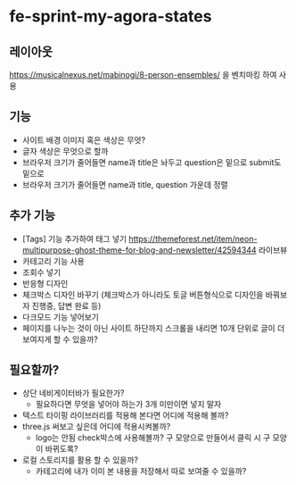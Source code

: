 # fe-sprint-my-agora-states

## 레이아웃

https://musicalnexus.net/mabinogi/8-person-ensembles/ 을 벤치마킹 하여 사용

## 기능

- 사이트 배경 이미지 혹은 색상은 무엇?
- 글자 색상은 무엇으로 할까
- 브라우저 크기가 줄어들면 name과 title은 놔두고 question은 밑으로 submit도 밑으로
- 브라우저 크기가 줄어들면 name과 title, question 가운데 정렬

## 추가 기능

- [Tags] 기능 추가하여 태그 넣기 https://themeforest.net/item/neon-multipurpose-ghost-theme-for-blog-and-newsletter/42594344 라이브뷰
- 카테고리 기능 사용
- 조회수 넣기
- 반응형 디자인
- 체크박스 디자인 바꾸기 (체크박스가 아니라도 토글 버튼형식으로 디자인을 바꿔보자 진행중, 답변 완료 등)
- 다크모드 기능 넣어보기
- 페이지를 나누는 것이 아닌 사이트 하단까지 스크롤을 내리면 10개 단위로 글이 더 보여지게 할 수 있을까?

## 필요할까?

- 상단 네비게이터바가 필요한가?
  - 필요하다면 무엇을 넣어야 하는가 3개 미만이면 넣지 말자
- 텍스트 타이핑 라이브러리를 적용해 본다면 어디에 적용해 볼까?
- three.js 써보고 싶은데 어디에 적용시켜볼까?
  - logo는 안됨 check박스에 사용해볼까? 구 모양으로 만들어서 클릭 시 구 모양이 바뀌도록?
- 로컬 스토리지를 활용 할 수 있을까?
  - 카테고리에 내가 이미 본 내용을 저장해서 따로 보여줄 수 있을까?
